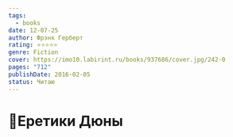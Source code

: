 ```yaml
---
tags:
  - books
date: 12-07-25
author: Фрэнк Герберт
rating: ⭐⭐⭐⭐⭐
genre: Fiction
cover: https://imo10.labirint.ru/books/937686/cover.jpg/242-0
pages: "712"
publishDate: 2016-02-05
status: Читаю
---
```

# 📔Еретики Дюны